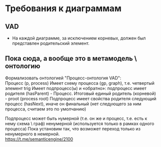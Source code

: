# Требования к диаграммам

## VAD

- На каждой диаграмме, за исключением корневых, должен был представлен родительский элемент.

## Пока сюда, а вообще это в метамодель \ онтологию
Формализовать онтологией "Процесс-онтология VAD":  
Процесс (p, process)
Имеет схему процесса (gp, graph), т.е. четвертый элемент trig
Имеет подпроцесс(ы) и «обратно»: подпроцесс имеет родителя (hasParent) - Процесс. Итоговый единый родитель (корневой)  - proot (process root)
Подпроцесс имеет свойства
 родителя
 следующий процесс (hasNext), иначе он финальный (нет следующего за ним процесса, считаем это по умолчанию)
 
Подпроцесс может быть 
нумерной (т.е. он же и процесс, т.е. есть к нему схема \ граф)
ненумерной (используется только в рамках одного процесса)
Пока установим так, что возможет переход только из ненумерного в немерной.   
https://t.me/semanticengine/2100
